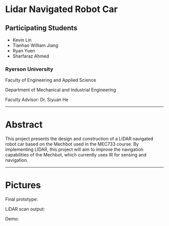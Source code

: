 # Lidar Navigated Robot Car

## Participating Students
* Kevin Lin
* Tianhao William Jiang
* Ryan Yuen
* Sharfaraz Ahmed

### Ryerson University
Faculty of Engineering and Applied Science

Department of Mechanical and Industrial Engineering

Faculty Advisor: Dr. Siyuan He
___
# Abstract

This project presents the design and construction of a LIDAR navigated robot car based on the Mechbot used in the MEC733 course. By implementing LIDAR, this project will aim to improve the navigation capabilities of the Mechbot, which currently uses IR for sensing and navigation.
___
# Pictures

Final prototype: 

LiDAR scan output:

Demo: 

